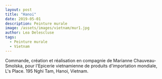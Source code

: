 ```yaml
---
layout: post
title: "Hanoi"
date: 2019-05-01
description: Peinture murale
image: /assets/images/vietnam/mur1.jpg
author: Lea Delescluse
tags:
  - Peinture murale
  - Vietnam
---
```

Commande, création et réalisation en compagnie de Marianne Chauveau-Smolska, pour l'Epicerie vietnamienne de produits d'importation mondiale, L's Place. 195 Nghi Tam, Hanoi, Vietnam.
